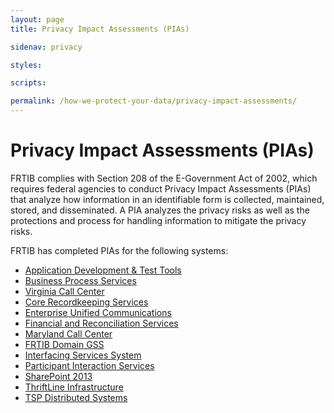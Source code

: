 ```yaml
---
layout: page
title: Privacy Impact Assessments (PIAs)

sidenav: privacy

styles:

scripts:

permalink: /how-we-protect-your-data/privacy-impact-assessments/
---
```

# Privacy Impact Assessments (PIAs)

FRTIB complies with Section 208 of the E-Government Act of 2002, which requires federal agencies to conduct Privacy Impact Assessments (PIAs) that analyze how information in an identifiable form is collected, maintained, stored, and disseminated. A PIA analyzes the privacy risks as well as the protections and process for handling information to mitigate the privacy risks.

FRTIB has completed PIAs for the following systems:

- [Application Development & Test Tools](#)
- [Business Process Services](#)
- [Virginia Call Center](#)
- [Core Recordkeeping Services](#)
- [Enterprise Unified Communications](#)
- [Financial and Reconciliation Services](#)
- [Maryland Call Center](#)
- [FRTIB Domain GSS](#)
- [Interfacing Services System](#)
- [Participant Interaction Services](#)
- [SharePoint 2013](#)
- [ThriftLine Infrastructure](#)
- [TSP Distributed Systems](#)

<!-- CONTENT END -->
